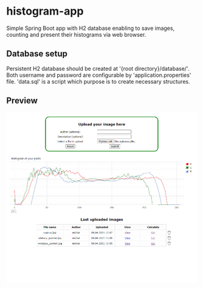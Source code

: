 # histogram-app
Simple Spring Boot app with H2 database enabling to save images, counting and present their histograms via web browser.

## Database setup
Persistent H2 database should be created at '{root directory}/database/'. Both username and password are configurable by 'application.properties' file. 'data.sql' is a script which purpose is to create necessary structures.

## Preview

![alt text](src/main/resources/static/images/preview-1.png?raw=true)
